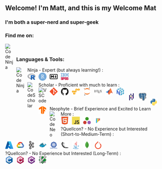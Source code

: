 ## Welcome! I'm Matt, and this is my Welcome Mat

### I'm both a super-nerd and super-geek


### Find me on:

[<img align="left" alt="CodeNinja" width="26px" src="https://www.pngfind.com/pngs/m/101-1013043_download-linkedin-logo-round-png-transparent-png.png" style="padding-right:10px;" />](https://www.linkedin.com/in/mdmultach/)
&nbsp;&nbsp;



### Languages & Tools:

Ninja - Expert (but always learning!) <img align="left" alt="CodeNinja" width="26px" src="https://www.emojirequest.com/images/NinjaEmoji.jpg" style="padding-right:10px;" /> :  
<img align="left" alt="R" width="26px" src="https://raw.githubusercontent.com/devicons/devicon/master/icons/r/r-original.svg" style="padding-right:10px;" />&nbsp;&nbsp;
<img align="left" alt="RStudio" width="26px" src="https://raw.githubusercontent.com/devicons/devicon/master/icons/rstudio/rstudio-original.svg" style="padding-right:10px;" />&nbsp;&nbsp;
<img align="left" alt="Markdown" width="26px" src="https://raw.githubusercontent.com/devicons/devicon/master/icons/markdown/markdown-original.svg" style="padding-right:10px;" />&nbsp;&nbsp;
<img align="left" alt="spss" width="26px" src="https://raw.githubusercontent.com/devicons/devicon/master/icons/spss/spss-original.svg" style="padding-right:10px;" />&nbsp;&nbsp;



Scholar - Proficient with much to learn <img align="left" alt="CodeScholar" width="26px" src="https://grid.gograph.com/nerd-emoji-with-graduation-hat-eps-vector_gg121965562.jpg" style="padding-right:10px;" /> :  
<img align="left" alt="VSCode" width="26px" src="https://cdn.jsdelivr.net/gh/devicons/devicon/icons/vscode/vscode-original.svg" style="padding-right:10px;" />&nbsp;&nbsp;
<img align="left" alt="Git" width="26px" src="https://raw.githubusercontent.com/devicons/devicon/master/icons/git/git-original.svg" style="padding-right:10px;" />&nbsp;&nbsp;
<img align="left" alt="GitHub" width="26px" src="https://raw.githubusercontent.com/devicons/devicon/master/icons/github/github-original.svg" style="padding-right:10px;" />&nbsp;&nbsp;
<img align="left" alt="AWS" width="26px" src="https://raw.githubusercontent.com/devicons/devicon/master/icons/amazonwebservices/amazonwebservices-original.svg" style="padding-right:10px;" />&nbsp;&nbsp;
<img align="left" alt="jupyter" width="26px" src="https://raw.githubusercontent.com/devicons/devicon/master/icons/jupyter/jupyter-original.svg" style="padding-right:10px;" />&nbsp;&nbsp;
<img align="left" alt="LaTeX" width="26px" src="https://raw.githubusercontent.com/devicons/devicon/master/icons/latex/latex-original.svg" style="padding-right:10px;" />&nbsp;&nbsp;
<img align="left" alt="matlab" width="26px" src="https://raw.githubusercontent.com/devicons/devicon/master/icons/matlab/matlab-original.svg" style="padding-right:10px;" />&nbsp;&nbsp;
<img align="left" alt="numpy" width="26px" src="https://raw.githubusercontent.com/devicons/devicon/master/icons/numpy/numpy-original.svg" style="padding-right:10px;" />&nbsp;&nbsp;
<img align="left" alt="pandas" width="26px" src="https://raw.githubusercontent.com/devicons/devicon/master/icons/pandas/pandas-original.svg" style="padding-right:10px;" />&nbsp;&nbsp;
<img align="left" alt="postgreSQL" width="26px" src="https://raw.githubusercontent.com/devicons/devicon/master/icons/postgresql/postgresql-original.svg" style="padding-right:10px;" />&nbsp;&nbsp;
<img align="left" alt="python" width="26px" src="https://raw.githubusercontent.com/devicons/devicon/master/icons/python/python-original.svg" style="padding-right:10px;" />&nbsp;&nbsp;
<img align="left" alt="tensorflow" width="26px" src="https://raw.githubusercontent.com/devicons/devicon/master/icons/tensorflow/tensorflow-original.svg" style="padding-right:10px;" />&nbsp;&nbsp;



Neophyte - Brief Experience and Excited to Learn More <img align="left" alt="CodeNeo" width="26px" src="https://emojipedia-us.s3.dualstack.us-west-1.amazonaws.com/thumbs/120/whatsapp/224/nerd-face_1f913.png" style="padding-right:10px;" /> :  
<img align="left" alt="HTML5" width="26px" src="https://raw.githubusercontent.com/devicons/devicon/master/icons/html5/html5-original.svg" style="padding-right:10px;" />&nbsp;&nbsp; 
<img align="left" alt="javascript" width="26px" src="https://raw.githubusercontent.com/devicons/devicon/master/icons/javascript/javascript-original.svg" style="padding-right:10px;" />&nbsp;&nbsp;
<img align="left" alt="julia" width="26px" src="https://raw.githubusercontent.com/devicons/devicon/master/icons/julia/julia-original.svg" style="padding-right:10px;" />&nbsp;&nbsp;
<img align="left" alt="pytest" width="26px" src="https://raw.githubusercontent.com/devicons/devicon/master/icons/pytest/pytest-original.svg" style="padding-right:10px;" />&nbsp;&nbsp;

  


?QuelIcon? - No Experience but Interested (Short-to-Medium-Term) :  

<img align="left" alt="Azure" width="26px" src="https://raw.githubusercontent.com/devicons/devicon/master/icons/azure/azure-original.svg" style="padding-right:10px;" />&nbsp;&nbsp;
<img align="left" alt="Azure" width="26px" src="https://raw.githubusercontent.com/devicons/devicon/master/icons/googlecloud/googlecloud-original.svg" style="padding-right:10px;" />&nbsp;&nbsp;
<img align="left" alt="Kafka" width="26px" src="https://raw.githubusercontent.com/devicons/devicon/master/icons/apachekafka/apachekafka-original.svg" style="padding-right:10px;" />&nbsp;&nbsp;
<img align="left" alt="docker" width="26px" src="https://raw.githubusercontent.com/devicons/devicon/master/icons/docker/docker-original.svg" style="padding-right:10px;" />&nbsp;&nbsp;
<img align="left" alt="kubernetes" width="26px" src="https://raw.githubusercontent.com/devicons/devicon/master/icons/kubernetes/kubernetes-plain-wordmark.svg" style="padding-right:10px;" />&nbsp;&nbsp;
<img align="left" alt="flask" width="26px" src="https://raw.githubusercontent.com/devicons/devicon/master/icons/flask/flask-original.svg" style="padding-right:10px;" />&nbsp;&nbsp;
<img align="left" alt="java" width="26px" src="https://raw.githubusercontent.com/devicons/devicon/master/icons/java/java-original.svg" style="padding-right:10px;" />&nbsp;&nbsp;
<img align="left" alt="MongoDB" width="26px" src="https://raw.githubusercontent.com/devicons/devicon/master/icons/mongodb/mongodb-original.svg" style="padding-right:10px;" />&nbsp;&nbsp;
<img align="left" alt="pytorch" width="26px" src="https://raw.githubusercontent.com/devicons/devicon/master/icons/pytorch/pytorch-original.svg" style="padding-right:10px;" />&nbsp;&nbsp;



?QuelIcon? - No Experience but Interested (Long-Term) :  
<img align="left" alt="C" width="26px" src="https://raw.githubusercontent.com/devicons/devicon/master/icons/c/c-original.svg" style="padding-right:10px;" />&nbsp;&nbsp;
<img align="left" alt="Cpp" width="26px" src="https://raw.githubusercontent.com/devicons/devicon/master/icons/cplusplus/cplusplus-original.svg" style="padding-right:10px;" />&nbsp;&nbsp;
<img align="left" alt="Csharp" width="26px" src="https://raw.githubusercontent.com/devicons/devicon/master/icons/csharp/csharp-original.svg" style="padding-right:10px;" />&nbsp;&nbsp;
<img align="left" alt="vim" width="26px" src="https://raw.githubusercontent.com/devicons/devicon/master/icons/vim/vim-original.svg" style="padding-right:10px;" />&nbsp;&nbsp;




